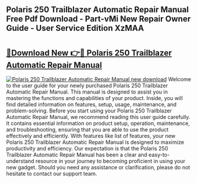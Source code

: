 ## Polaris 250 Trailblazer Automatic Repair Manual Free Pdf Download - Part-vMi New Repair Owner Guide - User Service Edition XzMAA

# <h2><a href="http://bc84193.oget.top/?id=Polaris+250+Trailblazer+Automatic+Repair+Manual">🔗Download New 👉🔴 Polaris 250 Trailblazer Automatic Repair Manual</a></h2>

[![Polaris 250 Trailblazer Automatic Repair Manual new download](https://i.imgur.com/5g1atiW.png)](http://bc84193.oget.top/?id=Polaris+250+Trailblazer+Automatic+Repair+Manual)
Welcome to the user guide for your newly purchased Polaris 250 Trailblazer Automatic Repair Manual. This manual is designed to assist you in mastering the functions and capabilities of your product. Inside, you will find detailed information on features, setup, usage, maintenance, and problem-solving. Before you start using your Polaris 250 Trailblazer Automatic Repair Manual, we recommend reading this user guide carefully. It contains essential information on product setup, operation, maintenance, and troubleshooting, ensuring that you are able to use the product effectively and efficiently. With features like list of features, your new Polaris 250 Trailblazer Automatic Repair Manual is designed to maximize productivity and efficiency. Our expectation is that the Polaris 250 Trailblazer Automatic Repair Manual has been a clear and easy-to-understand resource in your journey to becoming proficient in using your new gadget. Should you need any assistance or clarification, please do not hesitate to contact our support team.
